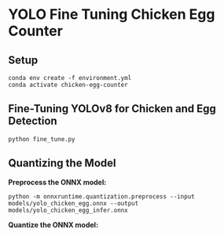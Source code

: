 # YOLO Fine Tuning Chicken Egg Counter

## Setup

```shell
conda env create -f environment.yml
conda activate chicken-egg-counter
```

## Fine-Tuning YOLOv8 for Chicken and Egg Detection

```shell
python fine_tune.py
```

## Quantizing the Model

**Preprocess the ONNX model:**

```shell
python -m onnxruntime.quantization.preprocess --input models/yolo_chicken_egg.onnx --output models/yolo_chicken_egg_infer.onnx
```

**Quantize the ONNX model:**

```shell
```
